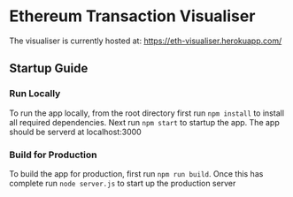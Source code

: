 # Ethereum Transaction Visualiser
The visualiser is currently hosted at: https://eth-visualiser.herokuapp.com/

## Startup Guide

### Run Locally
To run the app locally, from the root directory first run `npm install` to install all required dependencies. 
Next run `npm start` to startup the app. The app should be serverd at localhost:3000

### Build for Production
To build the app for production, first run `npm run build`. Once this has complete run `node server.js` to start up the production server